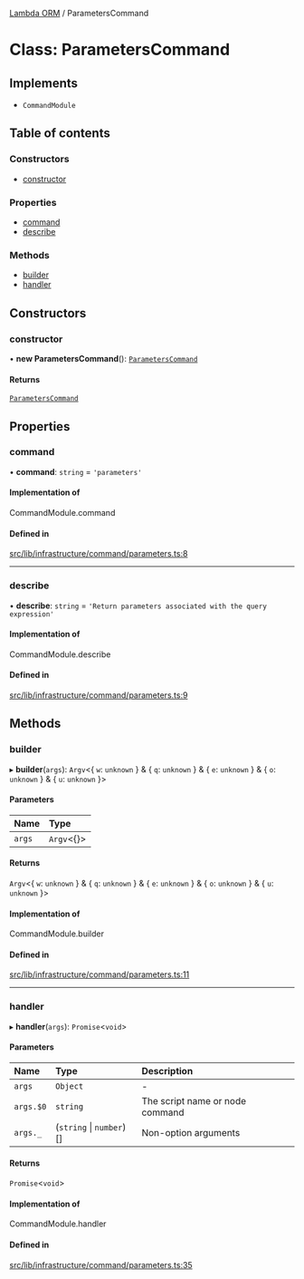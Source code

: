 [Lambda ORM](../README.md) / ParametersCommand

# Class: ParametersCommand

## Implements

- `CommandModule`

## Table of contents

### Constructors

- [constructor](ParametersCommand.md#constructor)

### Properties

- [command](ParametersCommand.md#command)
- [describe](ParametersCommand.md#describe)

### Methods

- [builder](ParametersCommand.md#builder)
- [handler](ParametersCommand.md#handler)

## Constructors

### constructor

• **new ParametersCommand**(): [`ParametersCommand`](ParametersCommand.md)

#### Returns

[`ParametersCommand`](ParametersCommand.md)

## Properties

### command

• **command**: `string` = `'parameters'`

#### Implementation of

CommandModule.command

#### Defined in

[src/lib/infrastructure/command/parameters.ts:8](https://github.com/lambda-orm/lambdaorm-cli/blob/5395a39/src/lib/infrastructure/command/parameters.ts#L8)

___

### describe

• **describe**: `string` = `'Return parameters associated with the query expression'`

#### Implementation of

CommandModule.describe

#### Defined in

[src/lib/infrastructure/command/parameters.ts:9](https://github.com/lambda-orm/lambdaorm-cli/blob/5395a39/src/lib/infrastructure/command/parameters.ts#L9)

## Methods

### builder

▸ **builder**(`args`): `Argv`\<\{ `w`: `unknown`  } & \{ `q`: `unknown`  } & \{ `e`: `unknown`  } & \{ `o`: `unknown`  } & \{ `u`: `unknown`  }\>

#### Parameters

| Name | Type |
| :------ | :------ |
| `args` | `Argv`\<{}\> |

#### Returns

`Argv`\<\{ `w`: `unknown`  } & \{ `q`: `unknown`  } & \{ `e`: `unknown`  } & \{ `o`: `unknown`  } & \{ `u`: `unknown`  }\>

#### Implementation of

CommandModule.builder

#### Defined in

[src/lib/infrastructure/command/parameters.ts:11](https://github.com/lambda-orm/lambdaorm-cli/blob/5395a39/src/lib/infrastructure/command/parameters.ts#L11)

___

### handler

▸ **handler**(`args`): `Promise`\<`void`\>

#### Parameters

| Name | Type | Description |
| :------ | :------ | :------ |
| `args` | `Object` | - |
| `args.$0` | `string` | The script name or node command |
| `args._` | (`string` \| `number`)[] | Non-option arguments |

#### Returns

`Promise`\<`void`\>

#### Implementation of

CommandModule.handler

#### Defined in

[src/lib/infrastructure/command/parameters.ts:35](https://github.com/lambda-orm/lambdaorm-cli/blob/5395a39/src/lib/infrastructure/command/parameters.ts#L35)
